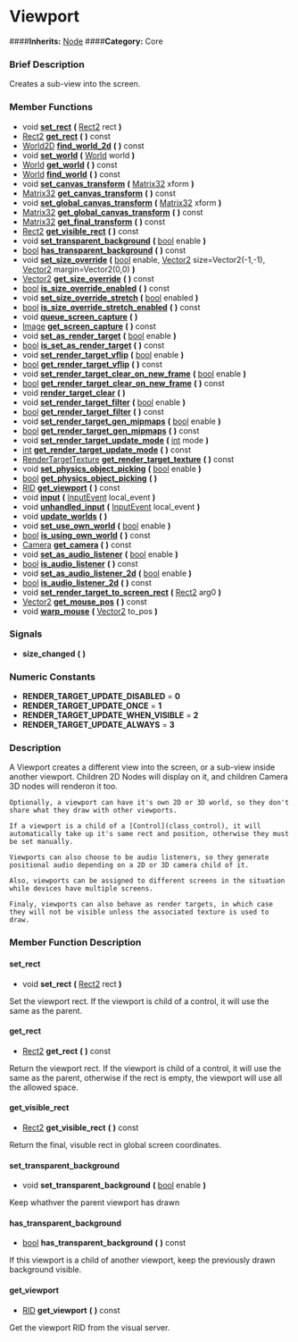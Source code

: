 #  Viewport  
####**Inherits:** [Node](class_node)
####**Category:** Core

###  Brief Description  
Creates a sub-view into the screen.

###  Member Functions 
  * void  **[set&#95;rect](#set_rect)**  **(** [Rect2](class_rect2) rect  **)**
  * [Rect2](class_rect2)  **[get&#95;rect](#get_rect)**  **(** **)** const
  * [World2D](class_world2d)  **[find&#95;world&#95;2d](#find_world_2d)**  **(** **)** const
  * void  **[set&#95;world](#set_world)**  **(** [World](class_world) world  **)**
  * [World](class_world)  **[get&#95;world](#get_world)**  **(** **)** const
  * [World](class_world)  **[find&#95;world](#find_world)**  **(** **)** const
  * void  **[set&#95;canvas&#95;transform](#set_canvas_transform)**  **(** [Matrix32](class_matrix32) xform  **)**
  * [Matrix32](class_matrix32)  **[get&#95;canvas&#95;transform](#get_canvas_transform)**  **(** **)** const
  * void  **[set&#95;global&#95;canvas&#95;transform](#set_global_canvas_transform)**  **(** [Matrix32](class_matrix32) xform  **)**
  * [Matrix32](class_matrix32)  **[get&#95;global&#95;canvas&#95;transform](#get_global_canvas_transform)**  **(** **)** const
  * [Matrix32](class_matrix32)  **[get&#95;final&#95;transform](#get_final_transform)**  **(** **)** const
  * [Rect2](class_rect2)  **[get&#95;visible&#95;rect](#get_visible_rect)**  **(** **)** const
  * void  **[set&#95;transparent&#95;background](#set_transparent_background)**  **(** [bool](class_bool) enable  **)**
  * [bool](class_bool)  **[has&#95;transparent&#95;background](#has_transparent_background)**  **(** **)** const
  * void  **[set&#95;size&#95;override](#set_size_override)**  **(** [bool](class_bool) enable, [Vector2](class_vector2) size=Vector2(-1,-1), [Vector2](class_vector2) margin=Vector2(0,0)  **)**
  * [Vector2](class_vector2)  **[get&#95;size&#95;override](#get_size_override)**  **(** **)** const
  * [bool](class_bool)  **[is&#95;size&#95;override&#95;enabled](#is_size_override_enabled)**  **(** **)** const
  * void  **[set&#95;size&#95;override&#95;stretch](#set_size_override_stretch)**  **(** [bool](class_bool) enabled  **)**
  * [bool](class_bool)  **[is&#95;size&#95;override&#95;stretch&#95;enabled](#is_size_override_stretch_enabled)**  **(** **)** const
  * void  **[queue&#95;screen&#95;capture](#queue_screen_capture)**  **(** **)**
  * [Image](class_image)  **[get&#95;screen&#95;capture](#get_screen_capture)**  **(** **)** const
  * void  **[set&#95;as&#95;render&#95;target](#set_as_render_target)**  **(** [bool](class_bool) enable  **)**
  * [bool](class_bool)  **[is&#95;set&#95;as&#95;render&#95;target](#is_set_as_render_target)**  **(** **)** const
  * void  **[set&#95;render&#95;target&#95;vflip](#set_render_target_vflip)**  **(** [bool](class_bool) enable  **)**
  * [bool](class_bool)  **[get&#95;render&#95;target&#95;vflip](#get_render_target_vflip)**  **(** **)** const
  * void  **[set&#95;render&#95;target&#95;clear&#95;on&#95;new&#95;frame](#set_render_target_clear_on_new_frame)**  **(** [bool](class_bool) enable  **)**
  * [bool](class_bool)  **[get&#95;render&#95;target&#95;clear&#95;on&#95;new&#95;frame](#get_render_target_clear_on_new_frame)**  **(** **)** const
  * void  **[render&#95;target&#95;clear](#render_target_clear)**  **(** **)**
  * void  **[set&#95;render&#95;target&#95;filter](#set_render_target_filter)**  **(** [bool](class_bool) enable  **)**
  * [bool](class_bool)  **[get&#95;render&#95;target&#95;filter](#get_render_target_filter)**  **(** **)** const
  * void  **[set&#95;render&#95;target&#95;gen&#95;mipmaps](#set_render_target_gen_mipmaps)**  **(** [bool](class_bool) enable  **)**
  * [bool](class_bool)  **[get&#95;render&#95;target&#95;gen&#95;mipmaps](#get_render_target_gen_mipmaps)**  **(** **)** const
  * void  **[set&#95;render&#95;target&#95;update&#95;mode](#set_render_target_update_mode)**  **(** [int](class_int) mode  **)**
  * [int](class_int)  **[get&#95;render&#95;target&#95;update&#95;mode](#get_render_target_update_mode)**  **(** **)** const
  * [RenderTargetTexture](class_rendertargettexture)  **[get&#95;render&#95;target&#95;texture](#get_render_target_texture)**  **(** **)** const
  * void  **[set&#95;physics&#95;object&#95;picking](#set_physics_object_picking)**  **(** [bool](class_bool) enable  **)**
  * [bool](class_bool)  **[get&#95;physics&#95;object&#95;picking](#get_physics_object_picking)**  **(** **)**
  * [RID](class_rid)  **[get&#95;viewport](#get_viewport)**  **(** **)** const
  * void  **[input](#input)**  **(** [InputEvent](class_inputevent) local_event  **)**
  * void  **[unhandled&#95;input](#unhandled_input)**  **(** [InputEvent](class_inputevent) local_event  **)**
  * void  **[update&#95;worlds](#update_worlds)**  **(** **)**
  * void  **[set&#95;use&#95;own&#95;world](#set_use_own_world)**  **(** [bool](class_bool) enable  **)**
  * [bool](class_bool)  **[is&#95;using&#95;own&#95;world](#is_using_own_world)**  **(** **)** const
  * [Camera](class_camera)  **[get&#95;camera](#get_camera)**  **(** **)** const
  * void  **[set&#95;as&#95;audio&#95;listener](#set_as_audio_listener)**  **(** [bool](class_bool) enable  **)**
  * [bool](class_bool)  **[is&#95;audio&#95;listener](#is_audio_listener)**  **(** **)** const
  * void  **[set&#95;as&#95;audio&#95;listener&#95;2d](#set_as_audio_listener_2d)**  **(** [bool](class_bool) enable  **)**
  * [bool](class_bool)  **[is&#95;audio&#95;listener&#95;2d](#is_audio_listener_2d)**  **(** **)** const
  * void  **[set&#95;render&#95;target&#95;to&#95;screen&#95;rect](#set_render_target_to_screen_rect)**  **(** [Rect2](class_rect2) arg0  **)**
  * [Vector2](class_vector2)  **[get&#95;mouse&#95;pos](#get_mouse_pos)**  **(** **)** const
  * void  **[warp&#95;mouse](#warp_mouse)**  **(** [Vector2](class_vector2) to_pos  **)**

###  Signals  
  *  **size&#95;changed**  **(** **)**

###  Numeric Constants  
  * **RENDER_TARGET_UPDATE_DISABLED** = **0**
  * **RENDER_TARGET_UPDATE_ONCE** = **1**
  * **RENDER_TARGET_UPDATE_WHEN_VISIBLE** = **2**
  * **RENDER_TARGET_UPDATE_ALWAYS** = **3**

###  Description  
A Viewport creates a different view into the screen, or a sub-view inside another viewport. Children 2D Nodes will display on it, and children Camera 3D nodes will renderon it too.

	Optionally, a viewport can have it's own 2D or 3D world, so they don't share what they draw with other viewports.

	If a viewport is a child of a [Control](class_control), it will automatically take up it's same rect and position, otherwise they must be set manually.

	Viewports can also choose to be audio listeners, so they generate positional audio depending on a 2D or 3D camera child of it.

	Also, viewports can be assigned to different screens in the situation while devices have multiple screens.

	Finaly, viewports can also behave as render targets, in which case they will not be visible unless the associated texture is used to draw.

###  Member Function Description  

#### <a name="set_rect">set_rect</a>
  * void  **set&#95;rect**  **(** [Rect2](class_rect2) rect  **)**

Set the viewport rect. If the viewport is child of a control, it will use the same as the parent.

#### <a name="get_rect">get_rect</a>
  * [Rect2](class_rect2)  **get&#95;rect**  **(** **)** const

Return the viewport rect. If the viewport is child of a control, it will use the same as the parent, otherwise if the rect is empty, the viewport will use all the allowed space.

#### <a name="get_visible_rect">get_visible_rect</a>
  * [Rect2](class_rect2)  **get&#95;visible&#95;rect**  **(** **)** const

Return the final, visuble rect in global screen coordinates.

#### <a name="set_transparent_background">set_transparent_background</a>
  * void  **set&#95;transparent&#95;background**  **(** [bool](class_bool) enable  **)**

Keep whathver the parent viewport has drawn

#### <a name="has_transparent_background">has_transparent_background</a>
  * [bool](class_bool)  **has&#95;transparent&#95;background**  **(** **)** const

If this viewport is a child of another viewport, keep the previously drawn background visible.

#### <a name="get_viewport">get_viewport</a>
  * [RID](class_rid)  **get&#95;viewport**  **(** **)** const

Get the viewport RID from the visual server.
